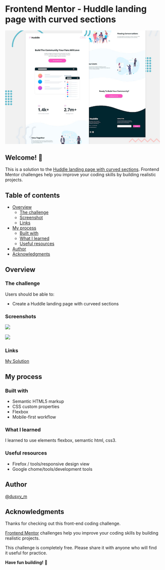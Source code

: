 # Frontend Mentor - Huddle landing page with curved sections

![Header/intro section for the Huddle landing page with curved sections](./design/desktop-preview.jpg)

## Welcome! 👋

This is a solution to the [Huddle landing page with curved sections](https://www.frontendmentor.io/challenges/huddle-landing-page-with-curved-sections-5ca5ecd01e82137ec91a50f2). Frontend Mentor challenges help you improve your coding skills by building realistic projects. 

## Table of contents

- [Overview](#overview)
  - [The challenge](#the-challenge)
  - [Screenshot](#screenshot)
  - [Links](#links)
- [My process](#my-process)
  - [Built with](#built-with)
  - [What I learned](#what-i-learned)
  - [Useful resources](#useful-resources)
- [Author](#author)
- [Acknowledgments](#acknowledgments)

## Overview

### The challenge

Users should be able to:

- Create a Huddle landing page with curveed sections

### Screenshots

![](https://github.com/dovelm/FEM-huddle-landing-page-with-curved-sections-master/tree/main/screenshots/desktop.png)

![](https://github.com/dovelm/FEM-huddle-landing-page-with-curved-sections-master/tree/main/screenshots/mobile.png)


### Links

[My Solution](https://dovelm.github.io/FEM-nft-preview-card-component-main)


## My process

### Built with

- Semantic HTML5 markup
- CSS custom properties
- Flexbox
- Mobile-first workflow

### What I learned

I learned to use elements flexbox, semantic html, css3.

### Useful resources

- Firefox / tools/responsive design view
- Google chome/tools/development tools

## Author
[@dusvy_m](https://github.com/dovelm)


## Acknowledgments

Thanks for checking out this front-end coding challenge.

[Frontend Mentor](https://www.frontendmentor.io) challenges help you improve your coding skills by building realistic projects.

This challenge is completely free. Please share it with anyone who will find it useful for practice.

**Have fun building!** 🚀


